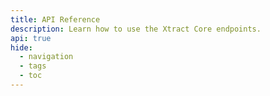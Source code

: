 ```yaml
---
title: API Reference
description: Learn how to use the Xtract Core endpoints.
api: true
hide:
  - navigation
  - tags
  - toc
---
```



<style>
  .md-typeset h1,
  .md-content__button {
    display: none;
  }
</style>

<swagger-ui src="swagger.yaml"/>
